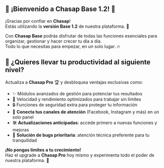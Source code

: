 ## 🎉 ¡Bienvenido a **Chasap Base 1.2**! 🚀

¡Gracias por confiar en **Chasap**!  
Estás utilizando la **versión Base 1.2** de nuestra plataforma. 🎯

Con **Chasap Base** podrás disfrutar de todas las funciones esenciales para organizar, gestionar y hacer crecer tu día a día.  
Todo lo que necesitas para empezar, en un solo lugar. 🔥

## 🚀 ¿Quieres llevar tu productividad al siguiente nivel?

Actualiza a **Chasap Pro** 🏆 y desbloquea ventajas exclusivas como:

- ✨ Módulos avanzados de gestión para potenciar tus resultados
- 🚀 Velocidad y rendimiento optimizados para trabajar sin límites
- 🔒 Funciones de seguridad extra para proteger tu información
- 📱 **Conecta tus canales de atención** (Facebook, Instagram y más) en un solo panel
- 🛠️ **Actualizaciones anticipadas**: accede primero a nuevas funciones y mejoras
- 🧩 **Solución de bugs prioritaria**: atención técnica preferente para tu tranquilidad

**¡No pongas límites a tu crecimiento!**  
Haz el upgrade a **Chasap Pro** hoy mismo y experimenta todo el poder de nuestra plataforma. 🌟
